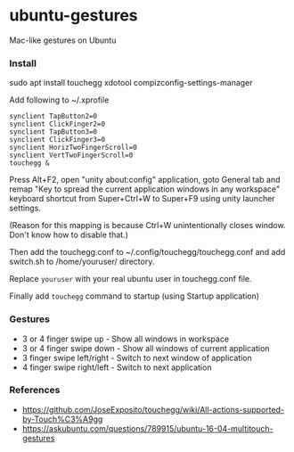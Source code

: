 # ubuntu-gestures
Mac-like gestures on Ubuntu

### Install 

sudo apt install touchegg xdotool compizconfig-settings-manager

Add following to ~/.xprofile
```
synclient TapButton2=0
synclient ClickFinger2=0
synclient TapButton3=0
synclient ClickFinger3=0
synclient HorizTwoFingerScroll=0
synclient VertTwoFingerScroll=0
touchegg &
```

Press Alt+F2, open "unity about:config" application, goto General tab
and remap "Key to spread the current application windows in any workspace" keyboard shortcut
from Super+Ctrl+W to Super+F9 using unity launcher settings.

(Reason for this mapping is because Ctrl+W unintentionally closes window. Don't know how to disable that.)


Then add the touchegg.conf to ~/.config/touchegg/touchegg.conf
and add switch.sh to /home/youruser/ directory.

Replace `youruser` with your real ubuntu user in touchegg.conf file.

Finally add `touchegg` command to startup (using Startup application)

### Gestures

- 3 or 4 finger swipe up    - Show all windows in workspace
- 3 or 4 finger swipe down  - Show all windows of current application
- 3 finger swipe left/right - Switch to next window of application
- 4 finger swipe right/left - Switch to next application

### References

- https://github.com/JoseExposito/touchegg/wiki/All-actions-supported-by-Touch%C3%A9gg
- https://askubuntu.com/questions/789915/ubuntu-16-04-multitouch-gestures

